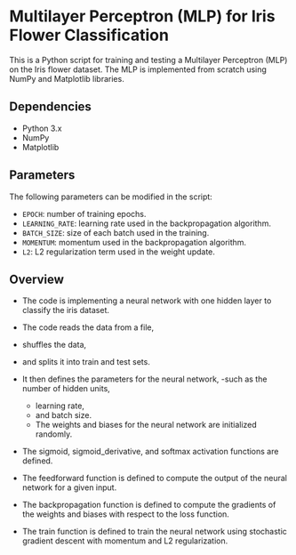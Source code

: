 # Multilayer Perceptron (MLP) for Iris Flower Classification

This is a Python script for training and testing a Multilayer Perceptron (MLP) on the Iris flower dataset. The MLP is implemented from scratch using NumPy and Matplotlib libraries.

## Dependencies
- Python 3.x
- NumPy
- Matplotlib

## Parameters
The following parameters can be modified in the script:

- `EPOCH`: number of training epochs.
- `LEARNING_RATE`: learning rate used in the backpropagation algorithm.
- `BATCH_SIZE`: size of each batch used in the training.
- `MOMENTUM`: momentum used in the backpropagation algorithm.
- `L2`: L2 regularization term used in the weight update.

## Overview

- The code is implementing a neural network with one hidden layer to classify the iris dataset.
- The code reads the data from a file, 
- shuffles the data, 
- and splits it into train and test sets. 
- It then defines the parameters for the neural network, 
  -such as the number of hidden units, 
  - learning rate, 
  - and batch size. 
  - The weights and biases for the neural network are initialized randomly. 
- The sigmoid, sigmoid_derivative, and softmax activation functions are defined. 
- The feedforward function is defined to compute the output of the neural network for a given input. 

- The backpropagation function is defined to compute the gradients of the weights and biases with respect to the loss function. 
- The train function is defined to train the neural network using stochastic gradient descent with momentum and L2 regularization.
